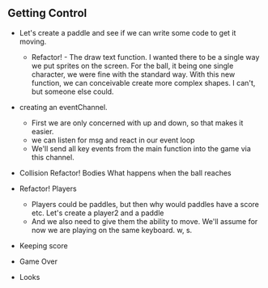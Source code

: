 ## Getting Control
- Let's create a paddle and see if we can write some code to get it moving.
    - Refactor! - The draw text function.
        I wanted there to be a single way we put sprites on the screen. For the ball, it being one single character, we were fine with the standard way. With this new function, we can conceivable create more complex shapes. I can't, but someone else could.
- creating an eventChannel.
    - First we are only concerned with up and down, so that makes it easier.
    - we can listen for msg and react in our event loop
    - We'll send all key events from the main function into the game via this channel.

- Collision
    Refactor! Bodies
    What happens when the ball reaches

- Refactor! Players
    - Players could be paddles, but then why would paddles have a score etc. Let's create a player2 and a paddle
    - And we also need to give them the ability to move. We'll assume for now we are playing on the same keyboard. w, s.
- Keeping score

- Game Over

- Looks